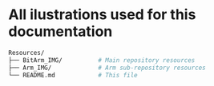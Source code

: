 # All ilustrations used for this documentation

```bash
Resources/
├── BitArm_IMG/          # Main repository resources
├── Arm_IMG/             # Arm sub-repository resources
└── README.md            # This file
```
